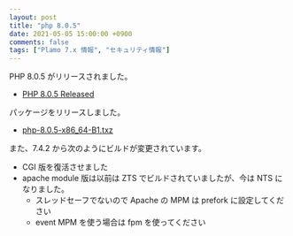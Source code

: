 ```yaml
---
layout: post
title: "php 8.0.5"
date: 2021-05-05 15:00:00 +0900
comments: false
tags: ["Plamo 7.x 情報", "セキュリティ情報"]
---
```

PHP 8.0.5 がリリースされました。

* [PHP 8.0.5 Released](http://php.net/ChangeLog-8.php#8.0.5)

パッケージをリリースしました。

* [php-8.0.5-x86_64-B1.txz](ftp://plamo.linet.gr.jp/pub/Plamo-7.x/x86_64/plamo/08_daemons/php-8.0.5-x86_64-B1.txz)

<!--more-->

また、7.4.2 から次のようにビルドが変更されています。

* CGI 版を復活させました
* apache module 版は以前は ZTS でビルドされていましたが、今は NTS になりました。
  - スレッドセーフでないので Apache の MPM は prefork に設定してください
  - event MPM を使う場合は fpm を使ってください

